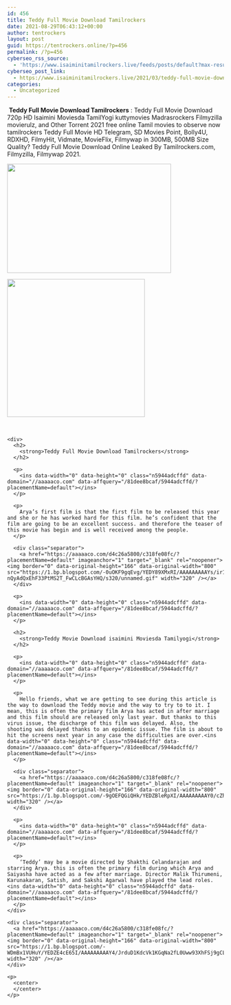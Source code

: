```yaml
---
id: 456
title: Teddy Full Movie Download Tamilrockers
date: 2021-08-29T06:43:12+00:00
author: tentrockers
layout: post
guid: https://tentrockers.online/?p=456
permalink: /?p=456
cyberseo_rss_source:
  - 'https://www.isaiminitamilrockers.live/feeds/posts/default?max-results=150&start-index=151'
cyberseo_post_link:
  - https://www.isaiminitamilrockers.live/2021/03/teddy-full-movie-download-tamilrockers.html
categories:
  - Uncategorized
---
```

<meta content="&nbsp; Teddy Full Movie Download Tamilrockers &nbsp; : Teddy Full Movie Download 720p HD Isaimini Moviesda TamilYogi kuttymovies Madrasrockers Filmyzi..." name="twitter:description" />

  


<center>
</center>

&nbsp;**Teddy Full Movie Download Tamilrockers**<span>&nbsp;</span><span>: Teddy Full Movie Download 720p HD Isaimini Moviesda TamilYogi kuttymovies Madrasrockers Filmyzilla movierulz, and Other Torrent 2021 free online Tamil movies to observe now tamilrockers Teddy Full Movie HD Telegram, SD Movies Point, Bolly4U, RDXHD, FilmyHit, Vidmate, MovieFlix, Filmywap in 300MB, 500MB Size Quality? Teddy Full Movie Download Online Leaked By Tamilrockers.com, Filmyzilla, Filmywap 2021.</span><ins data-width="0" data-height="0" class="n5944adcffd" data-domain="//aaaaaco.com" data-affquery="/81dee8bcaf/5944adcffd/?placementName=default"></ins>

<div>
  <div class="separator">
    <a href="https://1.bp.blogspot.com/-lJ-mrC6AHcA/YEDYv8ONhtI/AAAAAAAAAYk/XrvqSGNbydwk9yXve11EsYAV0LblVeY0QCLcBGAsYHQ/s800/76783804.webp" imageanchor="1"><img loading="lazy" border="0" data-original-height="600" data-original-width="800" height="253" src="https://1.bp.blogspot.com/-lJ-mrC6AHcA/YEDYv8ONhtI/AAAAAAAAAYk/XrvqSGNbydwk9yXve11EsYAV0LblVeY0QCLcBGAsYHQ/w381-h253/76783804.webp" width="381" /></a>
  </div>
  
  <p>
  </p>
  
  <div class="separator">
    <a href="https://aaaaaco.com/d4c26a5800/c318fe08fc/?placementName=default" imageanchor="1" target="_blank" rel="noopener"><img border="0" data-original-height="166" data-original-width="800" src="https://1.bp.blogspot.com/-2kaMvewP1RI/YEDY1_Jz3gI/AAAAAAAAAYo/bL5vRiKDSAMsYWUvTWK-FyKcqb2Lb7OQwCLcBGAsYHQ/s320/unnamed.gif" width="320" /></a>
  </div>
  
  <p>
    <span><br /></span></div> 
    
    <div>
      <h2>
        <strong>Teddy Full Movie Download Tamilrockers</strong>
      </h2>
      
      <p>
        <ins data-width="0" data-height="0" class="n5944adcffd" data-domain="//aaaaaco.com" data-affquery="/81dee8bcaf/5944adcffd/?placementName=default"></ins>
      </p>
      
      <p>
        Arya’s first film is that the first film to be released this year and she or he has worked hard for this film. he’s confident that the film are going to be an excellent success. and therefore the teaser of this movie has begin and is well received among the people.
      </p>
      
      <div class="separator">
        <a href="https://aaaaaco.com/d4c26a5800/c318fe08fc/?placementName=default" imageanchor="1" target="_blank" rel="noopener"><img border="0" data-original-height="166" data-original-width="800" src="https://1.bp.blogspot.com/-0uOKF9gqEvg/YEDY89XMxRI/AAAAAAAAAYs/ir1beH3Zr_w-nQyAdQxEhF33PtMS2T_FwCLcBGAsYHQ/s320/unnamed.gif" width="320" /></a>
      </div>
      
      <p>
        <ins data-width="0" data-height="0" class="n5944adcffd" data-domain="//aaaaaco.com" data-affquery="/81dee8bcaf/5944adcffd/?placementName=default"></ins>
      </p>
      
      <h2>
        <strong>Teddy Movie Download isaimini Moviesda Tamilyogi</strong>
      </h2>
      
      <p>
        <ins data-width="0" data-height="0" class="n5944adcffd" data-domain="//aaaaaco.com" data-affquery="/81dee8bcaf/5944adcffd/?placementName=default"></ins>
      </p>
      
      <p>
        Hello friends, what we are getting to see during this article is the way to download the Teddy movie and the way to try to to it. I mean, this is often the primary film Arya has acted in after marriage and this film should are released only last year. But thanks to this virus issue, the discharge of this film was delayed. Also, the shooting was delayed thanks to an epidemic issue. The film is about to hit the screens next year in any case the difficulties are over.<ins data-width="0" data-height="0" class="n5944adcffd" data-domain="//aaaaaco.com" data-affquery="/81dee8bcaf/5944adcffd/?placementName=default"></ins>
      </p>
      
      <div class="separator">
        <a href="https://aaaaaco.com/d4c26a5800/c318fe08fc/?placementName=default" imageanchor="1" target="_blank" rel="noopener"><img border="0" data-original-height="166" data-original-width="800" src="https://1.bp.blogspot.com/-9gOEFQGiQHk/YEDZBleRpXI/AAAAAAAAAY0/cZhDMEwUR00TokS_YRsBQtHPWUT91KZBQCLcBGAsYHQ/s320/unnamed.gif" width="320" /></a>
      </div>
      
      <p>
        <ins data-width="0" data-height="0" class="n5944adcffd" data-domain="//aaaaaco.com" data-affquery="/81dee8bcaf/5944adcffd/?placementName=default"></ins>
      </p>
      
      <p>
        ‘Teddy’ may be a movie directed by Shakthi Celandarajan and starring Arya. this is often the primary film during which Arya and Saiyasha have acted as a few after marriage. Director Malik Thirumeni, Karunakaran, Satish, and Sakshi Agarwal have played the lead roles.<ins data-width="0" data-height="0" class="n5944adcffd" data-domain="//aaaaaco.com" data-affquery="/81dee8bcaf/5944adcffd/?placementName=default"></ins>
      </p>
    </div>
    
    <div class="separator">
      <a href="https://aaaaaco.com/d4c26a5800/c318fe08fc/?placementName=default" imageanchor="1" target="_blank" rel="noopener"><img border="0" data-original-height="166" data-original-width="800" src="https://1.bp.blogspot.com/-WDmBx1VUHuY/YEDZE4cE65I/AAAAAAAAAY4/JrduD1KdcVk1KGqNa2fL0Uww93XhFSj9gCLcBGAsYHQ/s320/unnamed.gif" width="320" /></a>
    </div>
    
    <p>
      <center>
      </center>
    </p>